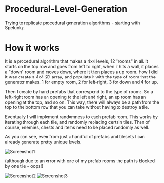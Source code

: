 # Procedural-Level-Generation
Trying to replicate procedural generation algorithms - starting with Spelunky.

# How it works
It is a procedural algorithm that makes a 4x4 levels, 12 "rooms" in all. 
It starts on the top row and goes from left to right, when it hits a wall, it places a "down" room and moves down, where it then places a up room.
How I did it was create a 4x4 2D array, and populate it with the type of room that the generator makes. 1 for empty room, 2 for left-right, 3 for down and 4 for up.

Then I create by hand prefabs that correspond to the type of rooms. So a left-right room has an opening to the left and right, an up room has an opening at the top, and so on.
This way, there will always be a path from the top to the bottom row that you can take without having to destroy a tile. 

Eventually I will implement randomness to each prefab room. This works by iterating through each tile, and randomly replacing certain tiles.
Then of course, enemies, chests and items need to be placed randomly as well. 

As you can see, even from just a handful of prefabs and tilesets I can already generate pretty unique levels.

![Screenshot1](http://i.imgur.com/mzbsJpo.png)

(although due to an error with one of my prefab rooms the path is blocked by one tile - oops!)

![Screenshot2](http://i.imgur.com/nSY0ors.png)
![Screenshot3](http://i.imgur.com/aS1fn0T.png)
